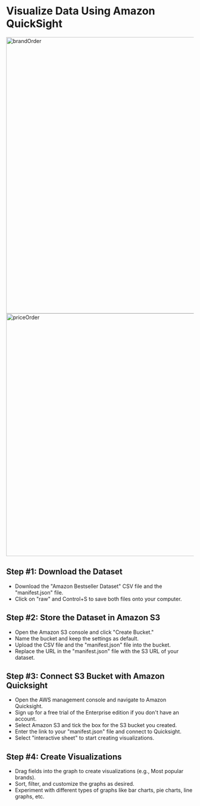 # Visualize Data Using Amazon QuickSight
<img width="740" alt="brandOrder" src="https://github.com/AnishMane/Visualize-Data-using-Amazon-QuickSight/assets/112772218/a9601d79-7e1a-43a1-b840-f4265c66ca81">
<img width="650" alt="priceOrder" src="https://github.com/AnishMane/Visualize-Data-using-Amazon-QuickSight/assets/112772218/032f1b62-d80a-4d76-b1a8-61e5a3b7434a">

## Step #1: Download the Dataset
- Download the "Amazon Bestseller Dataset" CSV file and the "manifest.json" file.
- Click on "raw" and Control+S to save both files onto your computer.

## Step #2: Store the Dataset in Amazon S3
- Open the Amazon S3 console and click "Create Bucket."
- Name the bucket and keep the settings as default.
- Upload the CSV file and the "manifest.json" file into the bucket.
- Replace the URL in the "manifest.json" file with the S3 URL of your dataset.

## Step #3: Connect S3 Bucket with Amazon Quicksight
- Open the AWS management console and navigate to Amazon Quicksight.
- Sign up for a free trial of the Enterprise edition if you don't have an account.
- Select Amazon S3 and tick the box for the S3 bucket you created.
- Enter the link to your "manifest.json" file and connect to Quicksight.
- Select "interactive sheet" to start creating visualizations.

## Step #4: Create Visualizations
- Drag fields into the graph to create visualizations (e.g., Most popular brands).
- Sort, filter, and customize the graphs as desired.
- Experiment with different types of graphs like bar charts, pie charts, line graphs, etc.
